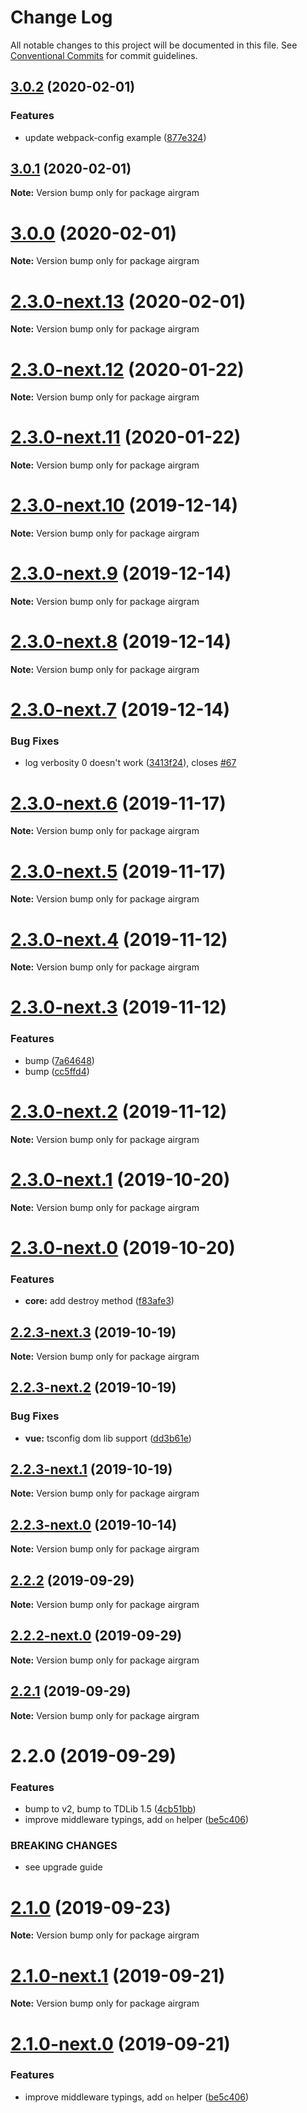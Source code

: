 # Change Log

All notable changes to this project will be documented in this file.
See [Conventional Commits](https://conventionalcommits.org) for commit guidelines.

## [3.0.2](https://github.com/airgram/airgram/compare/airgram@3.0.1...airgram@3.0.2) (2020-02-01)


### Features

* update webpack-config example ([877e324](https://github.com/airgram/airgram/commit/877e324))





## [3.0.1](https://github.com/airgram/airgram/compare/airgram@3.0.0...airgram@3.0.1) (2020-02-01)

**Note:** Version bump only for package airgram





# [3.0.0](https://github.com/airgram/airgram/compare/airgram@2.3.0-next.13...airgram@3.0.0) (2020-02-01)

**Note:** Version bump only for package airgram





# [2.3.0-next.13](https://github.com/airgram/airgram/compare/airgram@2.3.0-next.12...airgram@2.3.0-next.13) (2020-02-01)

**Note:** Version bump only for package airgram





# [2.3.0-next.12](https://github.com/airgram/airgram/compare/airgram@2.3.0-next.11...airgram@2.3.0-next.12) (2020-01-22)

**Note:** Version bump only for package airgram





# [2.3.0-next.11](https://github.com/airgram/airgram/compare/airgram@2.3.0-next.10...airgram@2.3.0-next.11) (2020-01-22)

**Note:** Version bump only for package airgram





# [2.3.0-next.10](https://github.com/airgram/airgram/compare/airgram@2.3.0-next.9...airgram@2.3.0-next.10) (2019-12-14)

**Note:** Version bump only for package airgram





# [2.3.0-next.9](https://github.com/airgram/airgram/compare/airgram@2.3.0-next.8...airgram@2.3.0-next.9) (2019-12-14)

**Note:** Version bump only for package airgram





# [2.3.0-next.8](https://github.com/airgram/airgram/compare/airgram@2.3.0-next.7...airgram@2.3.0-next.8) (2019-12-14)

**Note:** Version bump only for package airgram





# [2.3.0-next.7](https://github.com/airgram/airgram/compare/airgram@2.3.0-next.6...airgram@2.3.0-next.7) (2019-12-14)


### Bug Fixes

* log verbosity 0 doesn't work ([3413f24](https://github.com/airgram/airgram/commit/3413f243d1759e60e2ee563cc271178e78d3f72c)), closes [#67](https://github.com/airgram/airgram/issues/67)





# [2.3.0-next.6](https://github.com/airgram/airgram/compare/airgram@2.3.0-next.5...airgram@2.3.0-next.6) (2019-11-17)

**Note:** Version bump only for package airgram





# [2.3.0-next.5](https://github.com/airgram/airgram/compare/airgram@2.1.1...airgram@2.3.0-next.5) (2019-11-17)

**Note:** Version bump only for package airgram





# [2.3.0-next.4](https://github.com/esindger/airgram/compare/airgram@2.3.0-next.3...airgram@2.3.0-next.4) (2019-11-12)

**Note:** Version bump only for package airgram





# [2.3.0-next.3](https://github.com/esindger/airgram/compare/airgram@2.3.0-next.2...airgram@2.3.0-next.3) (2019-11-12)


### Features

* bump ([7a64648](https://github.com/esindger/airgram/commit/7a64648))
* bump ([cc5ffd4](https://github.com/esindger/airgram/commit/cc5ffd4))





# [2.3.0-next.2](https://github.com/esindger/airgram/compare/airgram@2.3.0-next.1...airgram@2.3.0-next.2) (2019-11-12)

**Note:** Version bump only for package airgram





# [2.3.0-next.1](https://github.com/esindger/airgram/compare/airgram@2.3.0-next.0...airgram@2.3.0-next.1) (2019-10-20)

**Note:** Version bump only for package airgram





# [2.3.0-next.0](https://github.com/esindger/airgram/compare/airgram@2.2.3-next.3...airgram@2.3.0-next.0) (2019-10-20)


### Features

* **core:** add destroy method ([f83afe3](https://github.com/esindger/airgram/commit/f83afe3))





## [2.2.3-next.3](https://github.com/esindger/airgram/compare/airgram@2.2.3-next.2...airgram@2.2.3-next.3) (2019-10-19)

**Note:** Version bump only for package airgram





## [2.2.3-next.2](https://github.com/esindger/airgram/compare/airgram@2.2.3-next.1...airgram@2.2.3-next.2) (2019-10-19)


### Bug Fixes

* **vue:** tsconfig dom lib support ([dd3b61e](https://github.com/esindger/airgram/commit/dd3b61e))





## [2.2.3-next.1](https://github.com/esindger/airgram/compare/airgram@2.2.3-next.0...airgram@2.2.3-next.1) (2019-10-19)

**Note:** Version bump only for package airgram





## [2.2.3-next.0](https://github.com/esindger/airgram/compare/airgram@2.2.2...airgram@2.2.3-next.0) (2019-10-14)

**Note:** Version bump only for package airgram





## [2.2.2](https://github.com/esindger/airgram/compare/airgram@2.2.2-next.0...airgram@2.2.2) (2019-09-29)

**Note:** Version bump only for package airgram





## [2.2.2-next.0](https://github.com/esindger/airgram/compare/airgram@2.2.1...airgram@2.2.2-next.0) (2019-09-29)

**Note:** Version bump only for package airgram





## [2.2.1](https://github.com/esindger/airgram/compare/airgram@2.2.0...airgram@2.2.1) (2019-09-29)

**Note:** Version bump only for package airgram





# 2.2.0 (2019-09-29)


### Features

* bump to v2, bump to TDLib 1.5 ([4cb51bb](https://github.com/esindger/airgram/commit/4cb51bb))
* improve middleware typings, add `on` helper ([be5c406](https://github.com/esindger/airgram/commit/be5c406))


### BREAKING CHANGES

* see upgrade guide





# [2.1.0](https://github.com/airgram/airgram/compare/airgram@2.1.0-next.1...airgram@2.1.0) (2019-09-23)

**Note:** Version bump only for package airgram





# [2.1.0-next.1](https://github.com/airgram/airgram/compare/airgram@2.1.0-next.0...airgram@2.1.0-next.1) (2019-09-21)

**Note:** Version bump only for package airgram





# [2.1.0-next.0](https://github.com/airgram/airgram/compare/airgram@2.0.1...airgram@2.1.0-next.0) (2019-09-21)


### Features

* improve middleware typings, add `on` helper ([be5c406](https://github.com/airgram/airgram/commit/be5c406))
